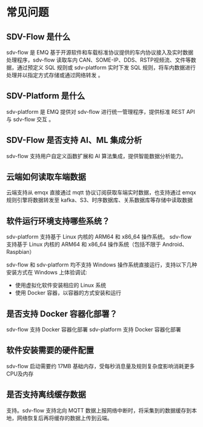 # 常见问题

## SDV-Flow 是什么

sdv-flow 是 EMQ 基于开源软件和车载标准协议提供的车内协议接入及实时数据处理程序，sdv-flow 读取车内 CAN、SOME-IP、DDS、RSTP视频流、文件等数据，通过预定义 SQL 规则或 sdv-platform 实时下发 SQL 规则，将车内数据进行处理并以指定方式存储或通过网络转发 。

## SDV-Platform 是什么

sdv-platform 是 EMQ 提供对 sdv-flow 进行统一管理程序，提供标准 REST API 与 sdv-flow 交互 。

## SDV-Flow 是否支持 AI、ML 集成分析

sdv-flow 支持用户自定义函数扩展和 AI 算法集成，提供智能数据分析能力。

## 云端如何读取车端数据

云端支持从 emqx 直接通过 mqtt 协议订阅获取车端实时数据，也支持通过 emqx 规则引擎将数据转发至 kafka、S3、时序数据库、关系数据库等存储中读取数据

## 软件运行环境支持哪些系统？

sdv-platform 支持基于 Linux 内核的 ARM64 和 x86_64 操作系统。
sdv-flow 支持基于 Linux 内核的 ARM64 和 x86_64 操作系统（包括不限于 Android、Raspbian）

sdv-flow 和 sdv-platform 均不支持 Windows 操作系统直接运行，支持以下几种安装方式在 Windows 上体验调试:

- 使用虚拟化软件安装相应的 Linux 系统
- 使用 Docker 容器，以容器的方式安装和运行 


## 是否支持 Docker 容器化部署？

 sdv-flow 支持 Docker 容器化部署
 sdv-platform 支持 Docker 容器化部署

## 软件安装需要的硬件配置

sdv-flow 启动需要约 17MB 基础内存，受每秒消息量及规则复杂度影响消耗更多CPU及内存

## 是否支持离线缓存数据

支持。sdv-flow 支持北向 MQTT 数据上报网络中断时，将采集到的数据缓存到本地，网络恢复后再将缓存的数据上传到云端。
